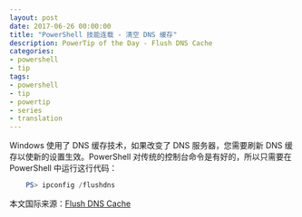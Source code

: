 ```yaml
---
layout: post
date: 2017-06-26 00:00:00
title: "PowerShell 技能连载 - 清空 DNS 缓存"
description: PowerTip of the Day - Flush DNS Cache
categories:
- powershell
- tip
tags:
- powershell
- tip
- powertip
- series
- translation
---
```

Windows 使用了 DNS 缓存技术，如果改变了 DNS 服务器，您需要刷新 DNS 缓存以使新的设置生效。PowerShell 对传统的控制台命令是有好的，所以只需要在 PowerShell 中运行这行代码：

```powershell
    PS> ipconfig /flushdns
```

<!--more-->
本文国际来源：[Flush DNS Cache](http://community.idera.com/powershell/powertips/b/tips/posts/flush-dns-cache)
